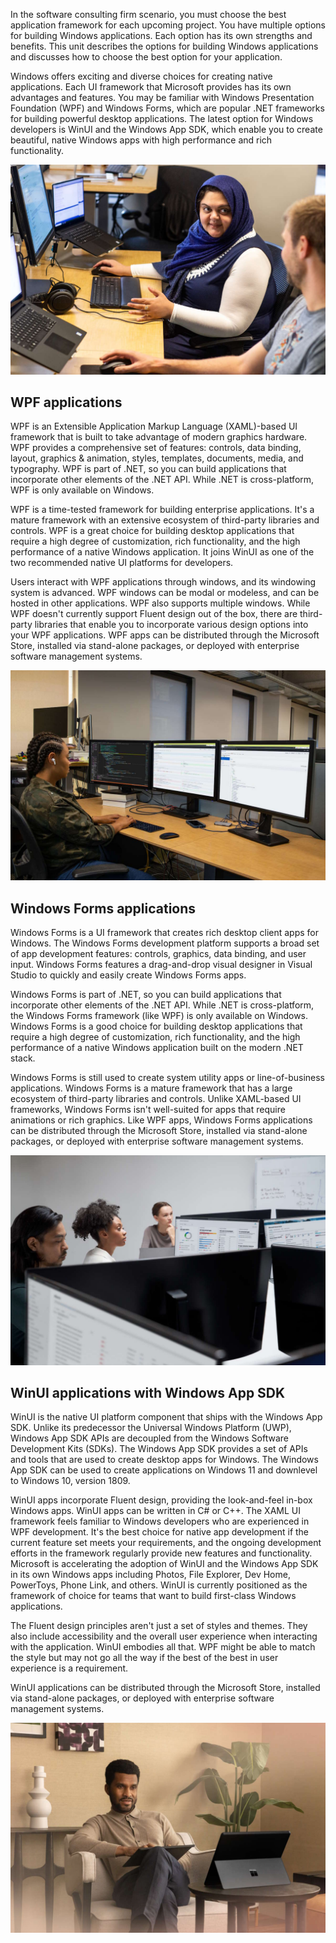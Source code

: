 In the software consulting firm scenario, you must choose the best application framework for each upcoming project. You have multiple options for building Windows applications. Each option has its own strengths and benefits. This unit describes the options for building Windows applications and discusses how to choose the best option for your application.

Windows offers exciting and diverse choices for creating native applications. Each UI framework that Microsoft provides has its own advantages and features. You may be familiar with Windows Presentation Foundation (WPF) and Windows Forms, which are popular .NET frameworks for building powerful desktop applications. The latest option for Windows developers is WinUI and the Windows App SDK, which enable you to create beautiful, native Windows apps with high performance and rich functionality.

![A picture visualizing Windows UI framework options for developers.](../media/windows-development-options.jpg)

## WPF applications

WPF is an Extensible Application Markup Language (XAML)-based UI framework that is built to take advantage of modern graphics hardware. WPF provides a comprehensive set of features: controls, data binding, layout, graphics & animation, styles, templates, documents, media, and typography. WPF is part of .NET, so you can build applications that incorporate other elements of the .NET API. While .NET is cross-platform, WPF is only available on Windows.

WPF is a time-tested framework for building enterprise applications. It's a mature framework with an extensive ecosystem of third-party libraries and controls. WPF is a great choice for building desktop applications that require a high degree of customization, rich functionality, and the high performance of a native Windows application. It joins WinUI as one of the two recommended native UI platforms for developers.

Users interact with WPF applications through windows, and its windowing system is advanced. WPF windows can be modal or modeless, and can be hosted in other applications. WPF also supports multiple windows. While WPF doesn't currently support Fluent design out of the box, there are third-party libraries that enable you to incorporate various design options into your WPF applications. WPF apps can be distributed through the Microsoft Store, installed via stand-alone packages, or deployed with enterprise software management systems.

![A picture visualizing WPF application development.](../media/create-windows-presentation-foundation-app.jpg)

## Windows Forms applications

Windows Forms is a UI framework that creates rich desktop client apps for Windows. The Windows Forms development platform supports a broad set of app development features: controls, graphics, data binding, and user input. Windows Forms features a drag-and-drop visual designer in Visual Studio to quickly and easily create Windows Forms apps.

Windows Forms is part of .NET, so you can build applications that incorporate other elements of the .NET API. While .NET is cross-platform, the Windows Forms framework (like WPF) is only available on Windows. Windows Forms is a good choice for building desktop applications that require a high degree of customization, rich functionality, and the high performance of a native Windows application built on the modern .NET stack.

Windows Forms is still used to create system utility apps or line-of-business applications. Windows Forms is a mature framework that has a large ecosystem of third-party libraries and controls. Unlike XAML-based UI frameworks, Windows Forms isn't well-suited for apps that require animations or rich graphics. Like WPF apps, Windows Forms applications can be distributed through the Microsoft Store, installed via stand-alone packages, or deployed with enterprise software management systems.

![A picture visualizing Windows Forms application development.](../media/create-windows-forms-app.jpg)

## WinUI applications with Windows App SDK

WinUI is the native UI platform component that ships with the Windows App SDK. Unlike its predecessor the Universal Windows Platform (UWP), Windows App SDK APIs are decoupled from the Windows Software Development Kits (SDKs). The Windows App SDK provides a set of APIs and tools that are used to create desktop apps for Windows. The Windows App SDK can be used to create applications on Windows 11 and downlevel to Windows 10, version 1809.

WinUI apps incorporate Fluent design, providing the look-and-feel in-box Windows apps. WinUI apps can be written in C# or C++. The XAML UI framework feels familiar to Windows developers who are experienced in WPF development. It's the best choice for native app development if the current feature set meets your requirements, and the ongoing development efforts in the framework regularly provide new features and functionality. Microsoft is accelerating the adoption of WinUI and the Windows App SDK in its own Windows apps including Photos, File Explorer, Dev Home, PowerToys, Phone Link, and others. WinUI is currently positioned as the framework of choice for teams that want to build first-class Windows applications.

The Fluent design principles aren't just a set of styles and themes. They also include accessibility and the overall user experience when interacting with the application. WinUI embodies all that. WPF might be able to match the style but may not go all the way if the best of the best in user experience is a requirement.

WinUI applications can be distributed through the Microsoft Store, installed via stand-alone packages, or deployed with enterprise software management systems.

![A picture visualizing WinUI application development.](../media/create-windows-ui-app.jpg)

